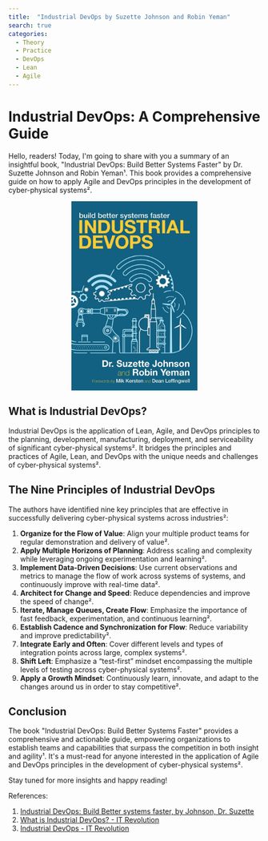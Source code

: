 ```yaml
---
title:  "Industrial DevOps by Suzette Johnson and Robin Yeman"
search: true
categories: 
  - Theory
  - Practice
  - DevOps
  - Lean
  - Agile  
---
```


# Industrial DevOps: A Comprehensive Guide

Hello, readers! Today, I'm going to share with you a summary of an insightful book, "Industrial DevOps: Build Better Systems Faster" by Dr. Suzette Johnson and Robin Yeman¹. This book provides a comprehensive guide on how to apply Agile and DevOps principles in the development of cyber-physical systems².

<p align="center">
<a href="/assets/images/industrial-devops.jpg"><img src="/assets/images/industrial-devops.jpg" width="50%" align="center"></a>
</p>

## What is Industrial DevOps?

Industrial DevOps is the application of Lean, Agile, and DevOps principles to the planning, development, manufacturing, deployment, and serviceability of significant cyber-physical systems². It bridges the principles and practices of Agile, Lean, and DevOps with the unique needs and challenges of cyber-physical systems².

## The Nine Principles of Industrial DevOps

The authors have identified nine key principles that are effective in successfully delivering cyber-physical systems across industries²:

1. **Organize for the Flow of Value**: Align your multiple product teams for regular demonstration and delivery of value².
2. **Apply Multiple Horizons of Planning**: Address scaling and complexity while leveraging ongoing experimentation and learning².
3. **Implement Data-Driven Decisions**: Use current observations and metrics to manage the flow of work across systems of systems, and continuously improve with real-time data².
4. **Architect for Change and Speed**: Reduce dependencies and improve the speed of change².
5. **Iterate, Manage Queues, Create Flow**: Emphasize the importance of fast feedback, experimentation, and continuous learning².
6. **Establish Cadence and Synchronization for Flow**: Reduce variability and improve predictability².
7. **Integrate Early and Often**: Cover different levels and types of integration points across large, complex systems².
8. **Shift Left**: Emphasize a “test-first” mindset encompassing the multiple levels of testing across cyber-physical systems².
9. **Apply a Growth Mindset**: Continuously learn, innovate, and adapt to the changes around us in order to stay competitive².

## Conclusion

The book "Industrial DevOps: Build Better Systems Faster" provides a comprehensive and actionable guide, empowering organizations to establish teams and capabilities that surpass the competition in both insight and agility¹. It's a must-read for anyone interested in the application of Agile and DevOps principles in the development of cyber-physical systems².

Stay tuned for more insights and happy reading!

References:

1. [Industrial DevOps: Build Better systems faster, by Johnson, Dr. Suzette](https://www.amazon.com/Industrial-DevOps-Better-Systems-Faster/dp/195050879X)
2. [What is Industrial DevOps? - IT Revolution](https://itrevolution.com/articles/what-is-industrial-devops/)
3. [Industrial DevOps - IT Revolution](https://itrevolution.com/product/industrial-devops-book/)
